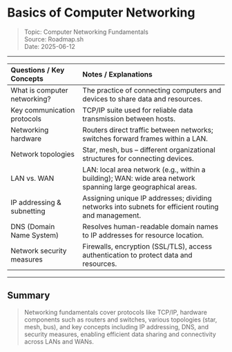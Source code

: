 # Basics of Computer Networking
> Topic: Computer Networking Fundamentals  
> Source: Roadmap.sh  
> Date: 2025-06-12

---

| Questions / Key Concepts     | Notes / Explanations                                                                                         |
| :--------------------------- | :----------------------------------------------------------------------------------------------------------- |
| What is computer networking? | The practice of connecting computers and devices to share data and resources.                                |
| Key communication protocols  | TCP/IP suite used for reliable data transmission between hosts.                                              |
| Networking hardware          | Routers direct traffic between networks; switches forward frames within a LAN.                               |
| Network topologies           | Star, mesh, bus – different organizational structures for connecting devices.                                |
| LAN vs. WAN                  | LAN: local area network (e.g., within a building); WAN: wide area network spanning large geographical areas. |
| IP addressing & subnetting   | Assigning unique IP addresses; dividing networks into subnets for efficient routing and management.          |
| DNS (Domain Name System)     | Resolves human-readable domain names to IP addresses for resource location.                                  |
| Network security measures    | Firewalls, encryption (SSL/TLS), access authentication to protect data and resources.                        |

---

## Summary
> Networking fundamentals cover protocols like TCP/IP, hardware components such as routers and switches, various topologies (star, mesh, bus), and key concepts including IP addressing, DNS, and security measures, enabling efficient data sharing and connectivity across LANs and WANs.
